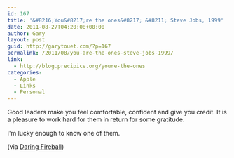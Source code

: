 ```yaml
---
id: 167
title: '&#8216;You&#8217;re the ones&#8217; &#8211; Steve Jobs, 1999'
date: 2011-08-27T04:20:08+00:00
author: Gary
layout: post
guid: http://garytouet.com/?p=167
permalink: /2011/08/you-are-the-ones-steve-jobs-1999/
link:
  - http://blog.precipice.org/youre-the-ones
categories:
  - Apple
  - Links
  - Personal
---
```

Good leaders make you feel comfortable, confident and give you credit. It is a pleasure to work hard for them in return for some gratitude.

I'm lucky enough to know one of them.

(via <a href="http://daringfireball.net/linked/2011/08/25/youre-the-ones">Daring Fireball</a>)